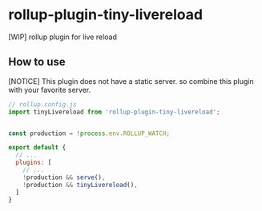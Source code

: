 # rollup-plugin-tiny-livereload
[WIP] rollup plugin for live reload

## How to use

[NOTICE] This plugin does not have a static server. so combine this plugin with your favorite server.

```javascript
// rollup.config.js
import tinyLivereload from 'rollup-plugin-tiny-livereload';


const production = !process.env.ROLLUP_WATCH;

export default {
  // ...
  plugins: [
    // ...
    !production && serve(),
    !production && tinyLivereload(),
  ]
}
```
